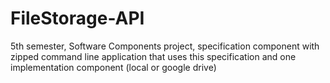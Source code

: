 # FileStorage-API

5th semester, Software Components project, specification component with zipped command line application that uses this specification and one implementation component (local or google drive)

